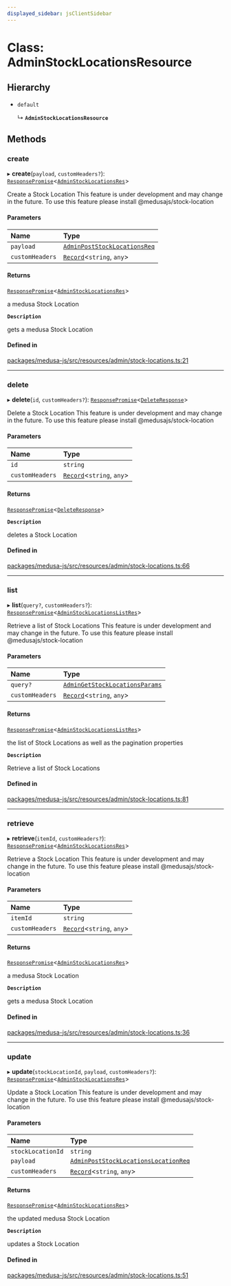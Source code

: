 ```yaml
---
displayed_sidebar: jsClientSidebar
---
```


# Class: AdminStockLocationsResource

## Hierarchy

- `default`

  ↳ **`AdminStockLocationsResource`**

## Methods

### create

▸ **create**(`payload`, `customHeaders?`): [`ResponsePromise`](../modules/internal-12.md#responsepromise)<[`AdminStockLocationsRes`](../modules/internal-8.internal.md#adminstocklocationsres)\>

Create a Stock Location
 This feature is under development and may change in the future.
To use this feature please install @medusajs/stock-location

#### Parameters

| Name | Type |
| :------ | :------ |
| `payload` | [`AdminPostStockLocationsReq`](internal-8.internal.AdminPostStockLocationsReq.md) |
| `customHeaders` | [`Record`](../modules/internal.md#record)<`string`, `any`\> |

#### Returns

[`ResponsePromise`](../modules/internal-12.md#responsepromise)<[`AdminStockLocationsRes`](../modules/internal-8.internal.md#adminstocklocationsres)\>

a medusa Stock Location

**`Description`**

gets a medusa Stock Location

#### Defined in

[packages/medusa-js/src/resources/admin/stock-locations.ts:21](https://github.com/medusajs/medusa/blob/f15cd596e4/packages/medusa-js/src/resources/admin/stock-locations.ts#L21)

___

### delete

▸ **delete**(`id`, `customHeaders?`): [`ResponsePromise`](../modules/internal-12.md#responsepromise)<[`DeleteResponse`](../modules/internal-8.md#deleteresponse)\>

Delete a Stock Location
 This feature is under development and may change in the future.
To use this feature please install @medusajs/stock-location

#### Parameters

| Name | Type |
| :------ | :------ |
| `id` | `string` |
| `customHeaders` | [`Record`](../modules/internal.md#record)<`string`, `any`\> |

#### Returns

[`ResponsePromise`](../modules/internal-12.md#responsepromise)<[`DeleteResponse`](../modules/internal-8.md#deleteresponse)\>

**`Description`**

deletes a Stock Location

#### Defined in

[packages/medusa-js/src/resources/admin/stock-locations.ts:66](https://github.com/medusajs/medusa/blob/f15cd596e4/packages/medusa-js/src/resources/admin/stock-locations.ts#L66)

___

### list

▸ **list**(`query?`, `customHeaders?`): [`ResponsePromise`](../modules/internal-12.md#responsepromise)<[`AdminStockLocationsListRes`](../modules/internal-8.internal.md#adminstocklocationslistres)\>

Retrieve a list of Stock Locations
 This feature is under development and may change in the future.
To use this feature please install @medusajs/stock-location

#### Parameters

| Name | Type |
| :------ | :------ |
| `query?` | [`AdminGetStockLocationsParams`](internal-8.internal.AdminGetStockLocationsParams.md) |
| `customHeaders` | [`Record`](../modules/internal.md#record)<`string`, `any`\> |

#### Returns

[`ResponsePromise`](../modules/internal-12.md#responsepromise)<[`AdminStockLocationsListRes`](../modules/internal-8.internal.md#adminstocklocationslistres)\>

the list of Stock Locations as well as the pagination properties

**`Description`**

Retrieve a list of Stock Locations

#### Defined in

[packages/medusa-js/src/resources/admin/stock-locations.ts:81](https://github.com/medusajs/medusa/blob/f15cd596e4/packages/medusa-js/src/resources/admin/stock-locations.ts#L81)

___

### retrieve

▸ **retrieve**(`itemId`, `customHeaders?`): [`ResponsePromise`](../modules/internal-12.md#responsepromise)<[`AdminStockLocationsRes`](../modules/internal-8.internal.md#adminstocklocationsres)\>

Retrieve a Stock Location
 This feature is under development and may change in the future.
To use this feature please install @medusajs/stock-location

#### Parameters

| Name | Type |
| :------ | :------ |
| `itemId` | `string` |
| `customHeaders` | [`Record`](../modules/internal.md#record)<`string`, `any`\> |

#### Returns

[`ResponsePromise`](../modules/internal-12.md#responsepromise)<[`AdminStockLocationsRes`](../modules/internal-8.internal.md#adminstocklocationsres)\>

a medusa Stock Location

**`Description`**

gets a medusa Stock Location

#### Defined in

[packages/medusa-js/src/resources/admin/stock-locations.ts:36](https://github.com/medusajs/medusa/blob/f15cd596e4/packages/medusa-js/src/resources/admin/stock-locations.ts#L36)

___

### update

▸ **update**(`stockLocationId`, `payload`, `customHeaders?`): [`ResponsePromise`](../modules/internal-12.md#responsepromise)<[`AdminStockLocationsRes`](../modules/internal-8.internal.md#adminstocklocationsres)\>

Update a Stock Location
 This feature is under development and may change in the future.
To use this feature please install @medusajs/stock-location

#### Parameters

| Name | Type |
| :------ | :------ |
| `stockLocationId` | `string` |
| `payload` | [`AdminPostStockLocationsLocationReq`](internal-8.internal.AdminPostStockLocationsLocationReq.md) |
| `customHeaders` | [`Record`](../modules/internal.md#record)<`string`, `any`\> |

#### Returns

[`ResponsePromise`](../modules/internal-12.md#responsepromise)<[`AdminStockLocationsRes`](../modules/internal-8.internal.md#adminstocklocationsres)\>

the updated medusa Stock Location

**`Description`**

updates a Stock Location

#### Defined in

[packages/medusa-js/src/resources/admin/stock-locations.ts:51](https://github.com/medusajs/medusa/blob/f15cd596e4/packages/medusa-js/src/resources/admin/stock-locations.ts#L51)
